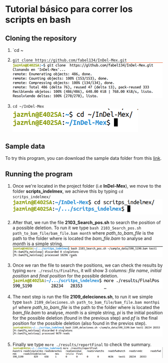# Tutorial básico para correr los scripts en bash

## Cloning the repository
1. `cd ~
2. `git clone https://github.com/fabel134/InDel-Mex.git`   
![git clone](./tutorial_ss/gitclone.png)

3. `cd ~/InDel-Mex`  
![git clone](./tutorial_ss/cdIndelMex.png)

## Sample data 
To try this program, you can download the sample data folder from this [link](https://drive.google.com/file/d/1XtVuEIJ16FRA2yQPG--L3g0dKYV3OQRE/view?usp=sharing).

## Running the program 
1. Once we're located in the project folder (i.e **InDel-Mex**), we move to the folder **scripts_indelmex**, we achieve this by typing `cd scritps_indelmex/`  
![git clone](./tutorial_ss/cdscripts.png)

2. After that, we run the file **2103_Search_pos.sh** to search the position of a possible deletion. To run it we type `bash 2103_Search_pos.sh path_to_bam_file/bam_file.bam month` where *path_to_bam_file* is the path to the folder where is located the *bam_file.bam* to analyse and _month_ is a simple string.
![git clone](./tutorial_ss/2103_SearchPos.png)


3. Once we ran the file to search the positions, we can check the results by typing `more ./results/FinalPos`, it will show 3 columns: *file name*, *initial position* and *final position* for the possible deletion.
![git clone](./tutorial_ss/moreresultsFinalPos.png)

4.  The next step is run the file **2109_deleciones.sh**, to run it we simple type `bash 2109_deleciones.sh path_to_bam_file/bam_file.bam monthpi pf` where *path_to_bam_file* is the path to the folder where is located the *bam_file.bam* to analyse, _month_ is a simple string, *pi* is the initial position for the possible deletion (found in the previous step) and *pf* is the final position for the possible deletion (also found in the previos step).
![git clone](./tutorial_ss/2109_deleciones.png)

5. Finally we type `more ./results/reportFinal` to check the summary.
![git clone](./tutorial_ss/moreresultsreportFinal.png)


